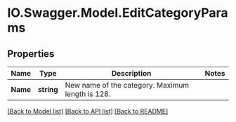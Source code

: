 # IO.Swagger.Model.EditCategoryParams
## Properties

Name | Type | Description | Notes
------------ | ------------- | ------------- | -------------
**Name** | **string** | New name of the category. Maximum length is 128. | 

[[Back to Model list]](../README.md#documentation-for-models) [[Back to API list]](../README.md#documentation-for-api-endpoints) [[Back to README]](../README.md)

